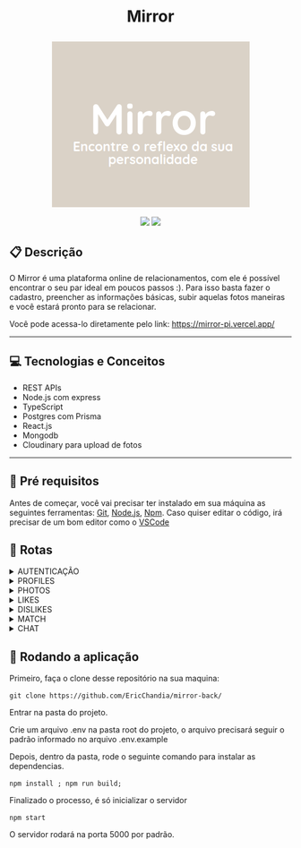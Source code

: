 # <p align = "center"> Mirror </p>

<p align="center">
   <img src="https://github.com/EricChandia/mirror-back/blob/main/src/ksnip_20230209-015209.png"/>
</p>

<p align = "center">
   <img src="https://img.shields.io/badge/author-ERIC_CHANDIA-4dae71?style=flat-square" />
   <img src="https://img.shields.io/github/languages/count/EricChandia/projeto21-singmeasong?color=4dae71&style=flat-square" />
</p>


##  :clipboard: Descrição
O Mirror é uma plataforma online de relacionamentos, com ele é possível encontrar o seu par ideal em poucos passos :). Para isso basta fazer o cadastro, preencher as informações básicas, subir aquelas fotos maneiras e você estará pronto para se relacionar.

Você pode acessa-lo diretamente pelo link: https://mirror-pi.vercel.app/

***

## :computer:	 Tecnologias e Conceitos

- REST APIs
- Node.js com express
- TypeScript
- Postgres com Prisma
- React.js
- Mongodb
- Cloudinary para upload de fotos

***

## :rocket: Pré requisitos
Antes de começar, você vai precisar ter instalado em sua máquina as seguintes ferramentas:
[Git](https://git-scm.com), [Node.js](https://nodejs.org/en/), [Npm](https://www.npmjs.com/).
Caso quiser editar o código, irá precisar de um bom editor como o [VSCode](https://code.visualstudio.com/)


## :rocket: Rotas

<details><summary>AUTENTICAÇÃO</summary>
   
   ```yml
POST /signup
    - Cadastra um novo usuário.
    - headers: {}
    - body:{
      "email": "A String (a valid email)",
      "senha": "String (A valid password)"
    }
```

```yml
POST /signin
    - Loga o usuário na plataforma.
    - headers: {}
    - body:{
      "email": "exemplo@gmail.com",
      "senha": "**********"
    }
```

</details>



<details><summary>PROFILES</summary>
   
   ```yml
POST /createProfile
    - Cria um perfil para o usuário com as informações preenchidas.
    - Rota autenticada.
    - headers: {}
    - body:{
        name: "Name",
        gender: "Men/Woman",
        lookingFor: "Men/Woman/Any",
        age: "Number",
        description: "Text Description",
        identification: "You can specify more about your gender here",
        occupation: "Job occupation",
        schooling: "Schooling"
    }
```
```yml
GET /getUserProfile
    - Obtem os dados do perfil do usuário.
    - Rota autenticada.
    - Precisa apenas estar autenticado na plataforma.
    }
```
```yml
POST /deleteProfile/:id
    - Deleta o perfil do usuário na plataforma.
    - Rota autenticada.
    }
```
```yml
POST /updateProfile/:id
    - Deleta o perfil do usuário na plataforma.
    - Rota autenticada.
    - body:{
        name: "Name",
        gender: "Men/Woman",
        lookingFor: "Men/Woman/Any",
        age: "Number",
        description: "Text Description",
        identification: "You can specify more about your gender here",
        occupation: "Job occupation",
        schooling: "Schooling"
    }
```
   
```yml
POST /find10Profiles
    - Procura por 10 profiles diferentes da profile do usuário logado atual.
    - Rota autenticada.
    }
```

</details>


<details><summary>PHOTOS</summary>

   
```yml
POST /uploadPhoto
    - Faz o upload da foto enviada para a nuvem.
    - Rota autenticada.
    - headers: {}
```
   
```yml
POST /getProfilePhotos
    - Retorna todas as fotos enviadas pelo usuário.
    - Rota autenticada.
    - headers: {}
```
   
</details>

<details><summary>LIKES</summary>
   
```yml
POST /likeProfile/:id
    - Cadastra um like entre o usuário logado e a profile recebida por params.
    - Rota autenticada.
    - headers: {}
```
   
```yml
POST /likeProfile/:id
    - Retorna os likes que a profile passada por params possui.
    - Rota autenticada.
    - headers: {}
```
   
```yml
POST /checkIfItMatch/:id
    - Verifica e retorna se as profiles passadas deram match.
    - Rota autenticada.
    - headers: {}
    - body: {
      userProfileId: number
      likeGivenProfileId: number
    }
```
   
</details>

<details><summary>DISLIKES</summary>
   
```yml
POST /dislikeProfile/:id
    - Cadastra um dislike entre o usuário que está logado e o usuário recebido por params.
    - Rota autenticada.
    - headers: {}
```
   
</details>

<details><summary>MATCH</summary>
   
```yml
GET /getAllProfileMatchs
    - Retorna todos os matchs que a profile logada possui.
    - Rota autenticada.
    - headers: {}
```
   
</details>

<details><summary>CHAT</summary>
   
```yml
POST /insertMessage
    - Insere uma mensagem no chat entre a profile logada e a profile recebida por body.
    - Rota autenticada.
    - headers: {}
    - body: {
      matchId: number (matchId of profiles)
      whoReceivedId: number (id of profile who received the message)
      message: "text of message"
   }
```
   
```yml
GET /getChatMessages/:id
    - Retorna todos as mensagens do chat correspondente ao matchId enviado por params.
    - Rota autenticada.
    - headers: {}
```
</details>




## 🏁 Rodando a aplicação
Primeiro, faça o clone desse repositório na sua maquina:

```
git clone https://github.com/EricChandia/mirror-back/
```

Entrar na pasta do projeto.

Crie um arquivo .env na pasta root do projeto, o arquivo precisará seguir o padrão informado no arquivo .env.example


Depois, dentro da pasta, rode o seguinte comando para instalar as dependencias.

```
npm install ; npm run build;
```

Finalizado o processo, é só inicializar o servidor
```
npm start
```

O servidor rodará na porta 5000 por padrão.

 
